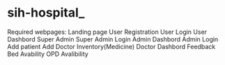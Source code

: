 # sih-hospital_

<p>Required webpages:
Landing page
User Registration
User Login
User Dashbord
Super Admin
Super Admin Login
Admin Dashbord
Admin Login
Add patient
Add Doctor
Inventory(Medicine)
Doctor Dashbord
Feedback
Bed Avability
OPD Avalibility
</p>
